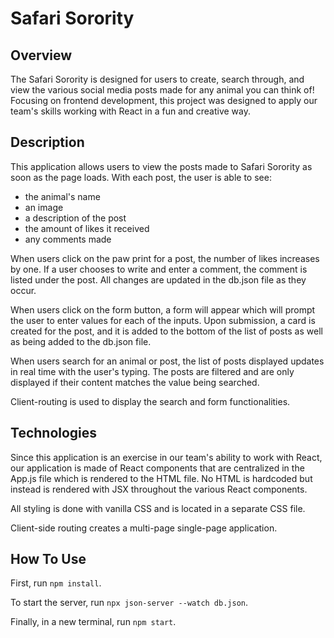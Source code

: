 # Safari Sorority

## Overview

The Safari Sorority is designed for users to create, search through, and view the various social media posts made for any animal you can think of!  Focusing on frontend development, this project was designed to apply our team's skills working with React in a fun and creative way.

## Description

This application allows users to view the posts made to Safari Sorority as soon as the page loads.  With each post, the user is able to see:
* the animal's name
* an image
* a description of the post
* the amount of likes it received
* any comments made

When users click on the paw print for a post, the number of likes increases by one.  If a user chooses to write and enter a comment, the comment is listed under the post.  All changes are updated in the db.json file as they occur.

When users click on the form button, a form will appear which will prompt the user to enter values for each of the inputs.  Upon submission, a card is created for the post, and it is added to the bottom of the list of posts as well as being added to the db.json file.

When users search for an animal or post, the list of posts displayed updates in real time with the user's typing.  The posts are filtered and are only displayed if their content matches the value being searched.

Client-routing is used to display the search and form functionalities.

## Technologies

Since this application is an exercise in our team's ability to work with React, our application is made of React components that are centralized in the App.js file which is rendered to the HTML file.  No HTML is hardcoded but instead is rendered with JSX throughout the various React components.

All styling is done with vanilla CSS and is located in a separate CSS file.

Client-side routing creates a multi-page single-page application.

## How To Use

First, run `npm install`.

To start the server, run `npx json-server --watch db.json`.

Finally, in a new terminal, run `npm start`.